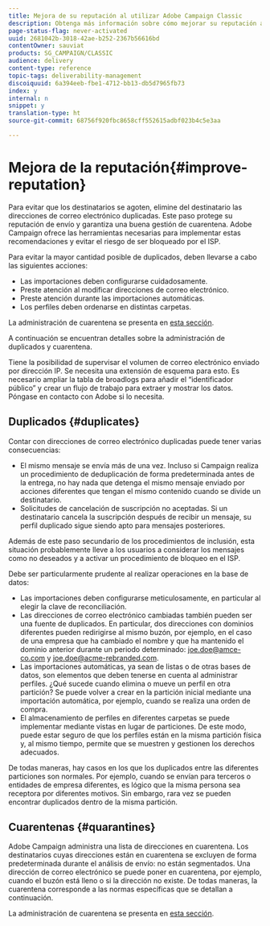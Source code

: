 ```yaml
---
title: Mejora de su reputación al utilizar Adobe Campaign Classic
description: Obtenga más información sobre cómo mejorar su reputación al utilizar Adobe Campaign Classic.
page-status-flag: never-activated
uuid: 2681042b-3018-42ae-b252-2367b56616bd
contentOwner: sauviat
products: SG_CAMPAIGN/CLASSIC
audience: delivery
content-type: reference
topic-tags: deliverability-management
discoiquuid: 6a394eeb-fbe1-4712-bb13-db5d7965fb73
index: y
internal: n
snippet: y
translation-type: ht
source-git-commit: 68756f920fbc8658cff552615adbf023b4c5e3aa

---
```



# Mejora de la reputación{#improve-reputation}

Para evitar que los destinatarios se agoten, elimine del destinatario las direcciones de correo electrónico duplicadas. Este paso protege su reputación de envío y garantiza una buena gestión de cuarentena. Adobe Campaign ofrece las herramientas necesarias para implementar estas recomendaciones y evitar el riesgo de ser bloqueado por el ISP.

Para evitar la mayor cantidad posible de duplicados, deben llevarse a cabo las siguientes acciones:

* Las importaciones deben configurarse cuidadosamente.
* Preste atención al modificar direcciones de correo electrónico.
* Preste atención durante las importaciones automáticas.
* Los perfiles deben ordenarse en distintas carpetas.

La administración de cuarentena se presenta en [esta sección](../../delivery/using/understanding-quarantine-management.md).

A continuación se encuentran detalles sobre la administración de duplicados y cuarentena.

Tiene la posibilidad de supervisar el volumen de correo electrónico enviado por dirección IP. Se necesita una extensión de esquema para esto. Es necesario ampliar la tabla de broadlogs para añadir el “identificador público” y crear un flujo de trabajo para extraer y mostrar los datos. Póngase en contacto con Adobe si lo necesita.

## Duplicados {#duplicates}

Contar con direcciones de correo electrónico duplicadas puede tener varias consecuencias:

* El mismo mensaje se envía más de una vez. Incluso si Campaign realiza un procedimiento de deduplicación de forma predeterminada antes de la entrega, no hay nada que detenga el mismo mensaje enviado por acciones diferentes que tengan el mismo contenido cuando se divide un destinatario.
* Solicitudes de cancelación de suscripción no aceptadas. Si un destinatario cancela la suscripción después de recibir un mensaje, su perfil duplicado sigue siendo apto para mensajes posteriores.

Además de este paso secundario de los procedimientos de inclusión, esta situación probablemente lleve a los usuarios a considerar los mensajes como no deseados y a activar un procedimiento de bloqueo en el ISP.

Debe ser particularmente prudente al realizar operaciones en la base de datos:

* Las importaciones deben configurarse meticulosamente, en particular al elegir la clave de reconciliación.
* Las direcciones de correo electrónico cambiadas también pueden ser una fuente de duplicados. En particular, dos direcciones con dominios diferentes pueden redirigirse al mismo buzón, por ejemplo, en el caso de una empresa que ha cambiado el nombre y que ha mantenido el dominio anterior durante un periodo determinado: joe.doe@amce-co.com y joe.doe@acme-rebranded.com.
* Las importaciones automáticas, ya sean de listas o de otras bases de datos, son elementos que deben tenerse en cuenta al administrar perfiles. ¿Qué sucede cuando elimina o mueve un perfil en otra partición? Se puede volver a crear en la partición inicial mediante una importación automática, por ejemplo, cuando se realiza una orden de compra.
* El almacenamiento de perfiles en diferentes carpetas se puede implementar mediante vistas en lugar de particiones. De este modo, puede estar seguro de que los perfiles están en la misma partición física y, al mismo tiempo, permite que se muestren y gestionen los derechos adecuados.

De todas maneras, hay casos en los que los duplicados entre las diferentes particiones son normales. Por ejemplo, cuando se envían para terceros o entidades de empresa diferentes, es lógico que la misma persona sea receptora por diferentes motivos. Sin embargo, rara vez se pueden encontrar duplicados dentro de la misma partición.

## Cuarentenas {#quarantines}

Adobe Campaign administra una lista de direcciones en cuarentena. Los destinatarios cuyas direcciones están en cuarentena se excluyen de forma predeterminada durante el análisis de envío: no están segmentados. Una dirección de correo electrónico se puede poner en cuarentena, por ejemplo, cuando el buzón está lleno o si la dirección no existe. De todas maneras, la cuarentena corresponde a las normas específicas que se detallan a continuación.

La administración de cuarentena se presenta en [esta sección](../../delivery/using/understanding-quarantine-management.md).